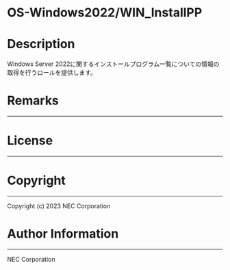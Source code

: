 OS-Windows2022/WIN_InstallPP
=======================================================
# Description
Windows Server 2022に関するインストールプログラム一覧についての情報の取得を行うロールを提供します。

# Remarks
-------

# License
-------

# Copyright
---------
Copyright (c) 2023 NEC Corporation

# Author Information
------------------
NEC Corporation
